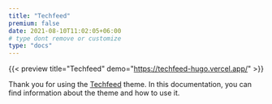 ```yaml
---
title: "Techfeed"
premium: false
date: 2021-08-10T11:02:05+06:00
# type dont remove or customize
type: "docs"
---
```


{{< preview title="Techfeed" demo="https://techfeed-hugo.vercel.app/" >}}

Thank you for using the [Techfeed](https://demo.gethugothemes.com/techfeed) theme. In this documentation, you can find information about the theme and how to use it.
